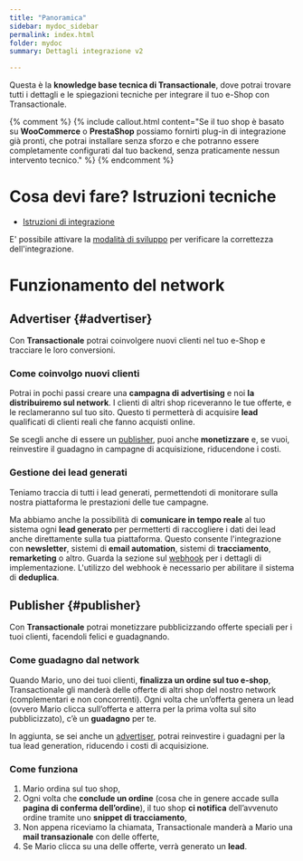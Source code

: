 ```yaml
---
title: "Panoramica"
sidebar: mydoc_sidebar
permalink: index.html
folder: mydoc
summary: Dettagli integrazione v2

---
```


Questa è la **knowledge base tecnica di Transactionale**, dove potrai trovare tutti i dettagli e le spiegazioni tecniche per integrare il tuo e-Shop con Transactionale.

{% comment %}
{% include callout.html content="Se il tuo shop è basato su **WooCommerce** o **PrestaShop** possiamo fornirti plug-in di integrazione già pronti, che potrai installare senza sforzo e che potranno essere completamente configurati dal tuo backend, senza praticamente nessun intervento tecnico." %}
{% endcomment %}

# Cosa devi fare? Istruzioni tecniche

  - [Istruzioni di integrazione](simplified_integration.html)

E' possibile attivare la [modalità di sviluppo](debugging.html) per verificare la correttezza dell'integrazione.

# Funzionamento del network

## Advertiser {#advertiser}
Con **Transactionale** potrai coinvolgere nuovi clienti nel tuo e-Shop e tracciare le loro conversioni.

### Come coinvolgo nuovi clienti
Potrai in pochi passi creare una **campagna di advertising** e noi **la distribuiremo sul network**. I clienti di altri shop riceveranno le tue offerte, e le reclameranno sul tuo sito. Questo ti permetterà di acquisire **lead** qualificati di clienti reali che fanno acquisti online.

Se scegli anche di essere un [publisher](#publisher), puoi anche **monetizzare** e, se vuoi, reinvestire il guadagno in campagne di acquisizione, riducendone i costi.

### Gestione dei lead generati
Teniamo traccia di tutti i lead generati, permettendoti di monitorare sulla nostra piattaforma le prestazioni delle tue campagne.

Ma abbiamo anche la possibilità di **comunicare in tempo reale** al tuo sistema ogni **lead generato** per permetterti di raccogliere i dati dei lead anche direttamente sulla tua piattaforma. Questo consente l'integrazione con **newsletter**, sistemi di **email automation**, sistemi di **tracciamento**, **remarketing** o altro. Guarda la sezione sul [webhook](webhook.html) per i dettagli di implementazione. L'utilizzo del webhook è necessario per abilitare il sistema di **deduplica**.

## Publisher {#publisher}
Con **Transactionale** potrai monetizzare pubblicizzando offerte speciali per i tuoi clienti, facendoli felici e guadagnando.

### Come guadagno dal network
Quando Mario, uno dei tuoi clienti, **finalizza un ordine sul tuo e-shop**, Transactionale gli manderà delle offerte di altri shop del nostro network (complementari e non concorrenti). Ogni volta che un’offerta genera un lead (ovvero Mario clicca sull’offerta e atterra per la prima volta sul sito pubblicizzato), c’è un **guadagno** per te.

In aggiunta, se sei anche un [advertiser](#advertiser), potrai reinvestire i guadagni per la tua lead generation, riducendo i costi di acquisizione.

### Come funziona
1. Mario ordina sul tuo shop,
2. Ogni volta che **conclude un ordine** (cosa che in genere accade sulla **pagina di conferma dell’ordine**), il tuo shop **ci notifica** dell’avvenuto ordine tramite uno **snippet di tracciamento**,
3. Non appena riceviamo la chiamata, Transactionale manderà a Mario una **mail transazionale** con delle offerte,
4. Se Mario clicca su una delle offerte, verrà generato un **lead**.

